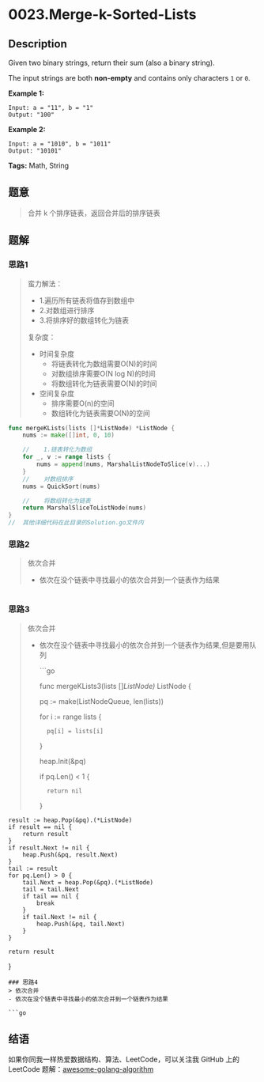 # 0023.Merge-k-Sorted-Lists

## Description

Given two binary strings, return their sum \(also a binary string\).

The input strings are both **non-empty** and contains only characters `1` or `0`.

**Example 1:**

```text
Input: a = "11", b = "1"
Output: "100"
```

**Example 2:**

```text
Input: a = "1010", b = "1011"
Output: "10101"
```

**Tags:** Math, String

## 题意

> 合并 k 个排序链表，返回合并后的排序链表

## 题解

### 思路1

> 蛮力解法：
>
> * 1.遍历所有链表将值存到数组中
> * 2.对数组进行排序
> * 3.将排序好的数组转化为链表
>
> 复杂度：
>
> * 时间复杂度
>   * 将链表转化为数组需要O\(N\)的时间
>   * 对数组排序需要O\(N log N\)的时间
>   * 将数组转化为链表需要O\(N\)的时间
> * 空间复杂度
>   * 排序需要O\(n\)的空间
>   * 数组转化为链表需要O\(N\)的空间

```go
func mergeKLists(lists []*ListNode) *ListNode {
    nums := make([]int, 0, 10)

    //    1.链表转化为数组
    for _, v := range lists {
        nums = append(nums, MarshalListNodeToSlice(v)...)
    }
    //    对数组排序
    nums = QuickSort(nums)

    //    将数组转化为链表
    return MarshalSliceToListNode(nums)
}
//  其他详细代码在此目录的Solution.go文件内
```

### 思路2

> 依次合并
>
> * 依次在没个链表中寻找最小的依次合并到一个链表作为结果

```go

```

### 思路3

> 依次合并
>
> * 依次在没个链表中寻找最小的依次合并到一个链表作为结果,但是要用队列
>
>   \`\`\`go
>
>   func mergeKLists3\(lists \[\]_ListNode\)_ ListNode {
>
>     pq := make\(ListNodeQueue, len\(lists\)\)
>
>     for i := range lists {
>
>   ```text
>     pq[i] = lists[i]
>   ```
>
>     }
>
>     heap.Init\(&pq\)
>
>     if pq.Len\(\) &lt; 1 {
>
>   ```text
>     return nil
>   ```
>
>     }

```text
result := heap.Pop(&pq).(*ListNode)
if result == nil {
    return result
}
if result.Next != nil {
    heap.Push(&pq, result.Next)
}
tail := result
for pq.Len() > 0 {
    tail.Next = heap.Pop(&pq).(*ListNode)
    tail = tail.Next
    if tail == nil {
        break
    }
    if tail.Next != nil {
        heap.Push(&pq, tail.Next)
    }
}

return result
```

}

```text
### 思路4
> 依次合并
- 依次在没个链表中寻找最小的依次合并到一个链表作为结果

```go
```

## 结语

如果你同我一样热爱数据结构、算法、LeetCode，可以关注我 GitHub 上的 LeetCode 题解：[awesome-golang-algorithm](https://github.com/Golang-Solutions/awesome-golang-algorithm)

